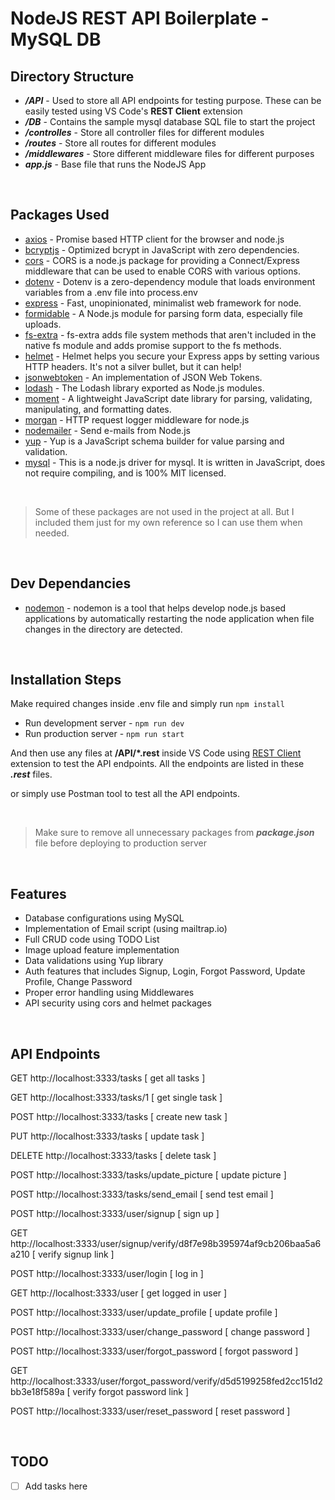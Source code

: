 # NodeJS REST API Boilerplate - MySQL DB

## Directory Structure

- **_/API_** - Used to store all API endpoints for testing purpose. These can be easily tested using VS Code's **REST Client** extension
- **_/DB_** - Contains the sample mysql database SQL file to start the project
- **_/controlles_** - Store all controller files for different modules
- **_/routes_** - Store all routes for different modules
- **_/middlewares_** - Store different middleware files for different purposes
- **_app.js_** - Base file that runs the NodeJS App

<br />

## Packages Used

- [axios](https://www.npmjs.com/package/axios) - Promise based HTTP client for the browser and node.js
- [bcryptjs](https://www.npmjs.com/package/bcryptjs) - Optimized bcrypt in JavaScript with zero dependencies.
- [cors](https://www.npmjs.com/package/cors) - CORS is a node.js package for providing a Connect/Express middleware that can be used to enable CORS with various options.
- [dotenv](https://www.npmjs.com/package/dotenv) - Dotenv is a zero-dependency module that loads environment variables from a .env file into process.env
- [express](https://www.npmjs.com/package/express) - Fast, unopinionated, minimalist web framework for node.
- [formidable](https://www.npmjs.com/package/formidable) - A Node.js module for parsing form data, especially file uploads.
- [fs-extra](https://www.npmjs.com/package/fs-extra) - fs-extra adds file system methods that aren't included in the native fs module and adds promise support to the fs methods.
- [helmet](https://www.npmjs.com/package/helmet) - Helmet helps you secure your Express apps by setting various HTTP headers. It's not a silver bullet, but it can help!
- [jsonwebtoken](https://www.npmjs.com/package/jsonwebtoken) - An implementation of JSON Web Tokens.
- [lodash](https://www.npmjs.com/package/lodash) - The Lodash library exported as Node.js modules.
- [moment](https://www.npmjs.com/package/moment) - A lightweight JavaScript date library for parsing, validating, manipulating, and formatting dates.
- [morgan](https://www.npmjs.com/package/morgan) - HTTP request logger middleware for node.js
- [nodemailer](https://www.npmjs.com/package/nodemailer) - Send e-mails from Node.js
- [yup](https://www.npmjs.com/package/yup) - Yup is a JavaScript schema builder for value parsing and validation.
- [mysql](https://www.npmjs.com/package/mysql) - This is a node.js driver for mysql. It is written in JavaScript, does not require compiling, and is 100% MIT licensed.

<br />

> Some of these packages are not used in the project at all. But I included them just for my own reference so I can use them when needed.

<br />

## Dev Dependancies

- [nodemon](https://www.npmjs.com/package/nodemon) - nodemon is a tool that helps develop node.js based applications by automatically restarting the node application when file changes in the directory are detected.

<br />

## Installation Steps

Make required changes inside .env file and simply run
`npm install`

- Run development server - `npm run dev`
- Run production server - `npm run start`

And then use any files at **/API/\*.rest** inside VS Code using [REST Client](https://marketplace.visualstudio.com/items?itemName=humao.rest-client) extension to test the API endpoints. All the endpoints are listed in these **_.rest_** files.

or simply use Postman tool to test all the API endpoints.

<br />

> Make sure to remove all unnecessary packages from **_package.json_** file before deploying to production server

<br />

## Features

- Database configurations using MySQL
- Implementation of Email script (using mailtrap.io)
- Full CRUD code using TODO List
- Image upload feature implementation
- Data validations using Yup library
- Auth features that includes Signup, Login, Forgot Password, Update Profile, Change Password
- Proper error handling using Middlewares
- API security using cors and helmet packages

<br />

## API Endpoints

GET http://localhost:3333/tasks [ get all tasks ]

GET http://localhost:3333/tasks/1 [ get single task ]

POST http://localhost:3333/tasks [ create new task ]

PUT http://localhost:3333/tasks [ update task ]

DELETE http://localhost:3333/tasks [ delete task ]

POST http://localhost:3333/tasks/update_picture [ update picture ]

POST http://localhost:3333/tasks/send_email [ send test email ]

POST http://localhost:3333/user/signup [ sign up ]

GET http://localhost:3333/user/signup/verify/d8f7e98b395974af9cb206baa5a6a210 [ verify signup link ]

POST http://localhost:3333/user/login [ log in ]

GET http://localhost:3333/user [ get logged in user ]

POST http://localhost:3333/user/update_profile [ update profile ]

POST http://localhost:3333/user/change_password [ change password ]

POST http://localhost:3333/user/forgot_password [ forgot password ]

GET http://localhost:3333/user/forgot_password/verify/d5d5199258fed2cc151d2bb3e18f589a [ verify forgot password link ]

POST http://localhost:3333/user/reset_password [ reset password ]

<br />

## TODO

- [ ] Add tasks here
